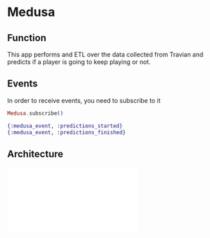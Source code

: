 # Medusa

## Function
This app performs and ETL over the data collected from Travian and predicts if a player is going to keep playing or not.

## Events
In order to receive events, you need to subscribe to it
```elixir
Medusa.subscribe()

{:medusa_event, :predictions_started}
{:medusa_event, :predictions_finished}
```


## Architecture

![Medusa arch](./_others/medusa_arch.pgn)
